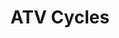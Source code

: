 ---
title: "ATV Cycles"
url: /plateau-des-petites-roches/atv-cycles-route-des-trois-villages/
shop: vélo
---